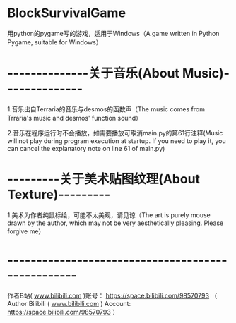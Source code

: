 # BlockSurvivalGame
用python的pygame写的游戏，适用于Windows（A game written in Python Pygame, suitable for Windows）

# --------------关于音乐(About Music)--------------
1.音乐出自Terraria的音乐与desmos的函数声（The music comes from Trraria's music and desmos' function sound）

2.音乐在程序运行时不会播放，如需要播放可取消main.py的第61行注释(Music will not play during program execution at startup. If you need to play it, you can cancel the explanatory note on line 61 of main.py)

# ---------关于美术贴图纹理(About Texture)---------
1.美术为作者纯鼠标绘，可能不太美观，请见谅（The art is purely mouse drawn by the author, which may not be very aesthetically pleasing. Please forgive me）


# --------------------------------------------------
作者B站( www.bilibili.com )账号： https://space.bilibili.com/98570793  （  Author Bilibili ( www.bilibili.com ) Account: https://space.bilibili.com/98570793  ）
